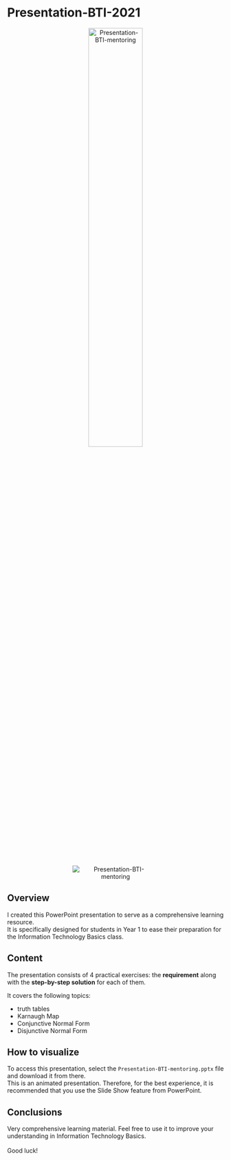 # Presentation-BTI-2021

<div style="text-align:center;">
  <img src="https://github.com/outshiningthateskimo/Presentation-BTI-2021/assets/116450427/0e1cc487-5ae3-4ff7-98b6-3e10021b5109.png" alt="Presentation-BTI-mentoring" style="width: 50%; max-width: 600px; height: auto; display: block; margin: auto;">
</div>

<div style="text-align:center;">
  <img src="https://github.com/outshiningthateskimo/Presentation-BTI-2021/assets/116450427/0e1cc487-5ae3-4ff7-98b6-3e10021b5109.png" alt="Presentation-BTI-mentoring" style="max-width: 200px; height: auto; display: block; margin: auto;">
</div>

## Overview

I created this PowerPoint presentation to serve as a comprehensive learning resource. <br>
It is specifically designed for students in Year 1 to ease their preparation for the Information Technology Basics class.


## Content

The presentation consists of 4 practical exercises: the **requirement** along with the **step-by-step solution** for each of them.


It covers the following topics:
- truth tables
- Karnaugh Map
- Conjunctive Normal Form
- Disjunctive  Normal Form


## How to visualize

To access this presentation, select the `Presentation-BTI-mentoring.pptx` file and download it from there.<br>
This is an animated presentation. Therefore, for the best experience, it is recommended that you use the Slide Show feature from PowerPoint.


## Conclusions
Very comprehensive learning material. Feel free to use it to improve your understanding in Information Technology Basics.<br><br>
Good luck!
